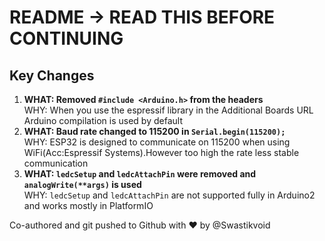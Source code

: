 # README -> READ THIS BEFORE CONTINUING
## Key Changes 
1. **WHAT: Removed `#include <Arduino.h>` from the headers** <br>
WHY: When you use the espressif library in the Additional Boards URL Arduino compilation is used by default
2. **WHAT: Baud rate changed to 115200 in `Serial.begin(115200);`**<br>
WHY: ESP32 is designed to communicate on 115200 when using WiFi(Acc:Espressif Systems).However too high the rate less stable communication
4. **WHAT: `ledcSetup` and `ledcAttachPin` were removed and `analogWrite(**args)` is used**<br>
WHY: `ledcSetup` and `ledcAttachPin` are not supported fully in Arduino2 and works mostly in PlatformIO

Co-authored and git pushed to Github with ❤ by @Swastikvoid 
